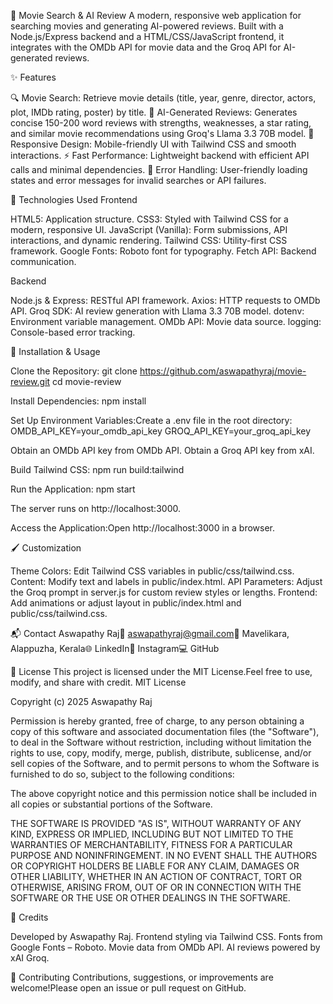 🎥 Movie Search & AI Review
A modern, responsive web application for searching movies and generating AI-powered reviews. Built with a Node.js/Express backend and a HTML/CSS/JavaScript frontend, it integrates with the OMDb API for movie data and the Groq API for AI-generated reviews.
  



✨ Features

🔍 Movie Search: Retrieve movie details (title, year, genre, director, actors, plot, IMDb rating, poster) by title.
🤖 AI-Generated Reviews: Generates concise 150-200 word reviews with strengths, weaknesses, a star rating, and similar movie recommendations using Groq's Llama 3.3 70B model.
📱 Responsive Design: Mobile-friendly UI with Tailwind CSS and smooth interactions.
⚡ Fast Performance: Lightweight backend with efficient API calls and minimal dependencies.
🔔 Error Handling: User-friendly loading states and error messages for invalid searches or API failures.


🧰 Technologies Used
Frontend

HTML5: Application structure.
CSS3: Styled with Tailwind CSS for a modern, responsive UI.
JavaScript (Vanilla): Form submissions, API interactions, and dynamic rendering.
Tailwind CSS: Utility-first CSS framework.
Google Fonts: Roboto font for typography.
Fetch API: Backend communication.

Backend

Node.js & Express: RESTful API framework.
Axios: HTTP requests to OMDb API.
Groq SDK: AI review generation with Llama 3.3 70B model.
dotenv: Environment variable management.
OMDb API: Movie data source.
logging: Console-based error tracking.


🚀 Installation & Usage

Clone the Repository:
git clone https://github.com/aswapathyraj/movie-review.git
cd movie-review


Install Dependencies:
npm install


Set Up Environment Variables:Create a .env file in the root directory:
OMDB_API_KEY=your_omdb_api_key
GROQ_API_KEY=your_groq_api_key


Obtain an OMDb API key from OMDb API.
Obtain a Groq API key from xAI.


Build Tailwind CSS:
npm run build:tailwind


Run the Application:
npm start

The server runs on http://localhost:3000.

Access the Application:Open http://localhost:3000 in a browser.



🖌️ Customization

Theme Colors: Edit Tailwind CSS variables in public/css/tailwind.css.
Content: Modify text and labels in public/index.html.
API Parameters: Adjust the Groq prompt in server.js for custom review styles or lengths.
Frontend: Add animations or adjust layout in public/index.html and public/css/tailwind.css.


📬 Contact
Aswapathy Raj📧 aswapathyraj@gmail.com📍 Mavelikara, Alappuzha, Kerala🌐 LinkedIn📸 Instagram💻 GitHub

🧾 License
This project is licensed under the MIT License.Feel free to use, modify, and share with credit.
MIT License

Copyright (c) 2025 Aswapathy Raj

Permission is hereby granted, free of charge, to any person obtaining a copy
of this software and associated documentation files (the "Software"), to deal
in the Software without restriction, including without limitation the rights
to use, copy, modify, merge, publish, distribute, sublicense, and/or sell
copies of the Software, and to permit persons to whom the Software is
furnished to do so, subject to the following conditions:

The above copyright notice and this permission notice shall be included in
all copies or substantial portions of the Software.

THE SOFTWARE IS PROVIDED "AS IS", WITHOUT WARRANTY OF ANY KIND, EXPRESS OR
IMPLIED, INCLUDING BUT NOT LIMITED TO THE WARRANTIES OF MERCHANTABILITY,
FITNESS FOR A PARTICULAR PURPOSE AND NONINFRINGEMENT. IN NO EVENT SHALL THE
AUTHORS OR COPYRIGHT HOLDERS BE LIABLE FOR ANY CLAIM, DAMAGES OR OTHER
LIABILITY, WHETHER IN AN ACTION OF CONTRACT, TORT OR OTHERWISE, ARISING FROM,
OUT OF OR IN CONNECTION WITH THE SOFTWARE OR THE USE OR OTHER DEALINGS IN
THE SOFTWARE.


🙌 Credits

Developed by Aswapathy Raj.
Frontend styling via Tailwind CSS.
Fonts from Google Fonts – Roboto.
Movie data from OMDb API.
AI reviews powered by xAI Groq.


🤝 Contributing
Contributions, suggestions, or improvements are welcome!Please open an issue or pull request on GitHub.